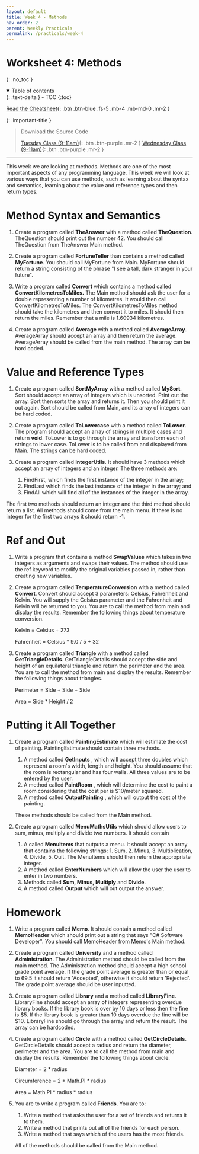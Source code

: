 ```yaml
---
layout: default
title: Week 4 - Methods
nav_order: 2
parent: Weekly Practicals
permalink: /practicals/week-4
---
```


# Worksheet 4: Methods
{: .no_toc }

<details open markdown="block">
  <summary>
    Table of contents
  </summary>
  {: .text-delta }
- TOC
{:toc}
</details>

[Read the Cheatsheet](../weekly-content/week-4){: .btn .btn-blue .fs-5 .mb-4 .mb-md-0 .mr-2 }

{: .important-title }
> Download the Source Code
> 
> [Tuesday Class (9-11am)](https://github.com/cab201/prac-04/archive/23se1-tue-9.zip){: .btn .btn-purple .mr-2 }
> [Wednesday Class (9-11am)](https://github.com/cab201/prac-04/archive/23se1-wed-9.zip){: .btn .btn-purple .mr-2 }

---

This week we are looking at methods. Methods are one of the most important aspects of any programming language. This week we will look at various ways that you can use methods, such as learning about the syntax and semantics, learning about the value and reference types and then return types.

# Method Syntax and Semantics

1. Create a program called **TheAnswer** with a method called **TheQuestion**. TheQuestion should print out the number 42. You should call TheQuestion from TheAnswer Main method.

1. Create a program called **FortuneTeller** than contains a method called **MyFortune**. You should call MyFortune from Main. MyFortune should return a string consisting of the phrase "I see a tall, dark stranger in your future".

1. Write a program called **Convert** which contains a method called **ConvertKilometresToMiles.** The Main method should ask the user for a double representing a number of kilometres. It would then call ConvertKilometresToMiles. The ConvertKilometresToMiles method should take the kilometres and then convert it to miles. It should then return the miles. Remember that a mile is 1.60934 kilometres.

1. Create a program called **Average** with a method called **AverageArray**. AverageArray should accept an array and then return the average. AverageArray should be called from the main method. The array can be hard coded.

# Value and Reference Types

1. Create a program called **SortMyArray** with a method called **MySort**. Sort should accept an array of integers which is unsorted. Print out the array. Sort then sorts the array and returns it. Then you should print it out again. Sort should be called from Main, and its array of integers can be hard coded.

1. Create a program called **ToLowercase** with a method called **ToLower**. The program should accept an array of strings in multiple cases and return **void**. ToLower is to go through the array and transform each of strings to lower case. ToLower is to be called from and displayed from Main. The strings can be hard coded.

1. Create a program called **IntegerUtils**. It should have 3 methods which accept an array of integers and an integer. The three methods are:

     1. FindFirst, which finds the first instance of the integer in the array;
     2. FindLast which finds the last instance of the integer in the array; and
     3. FindAll which will find all of the instances of the integer in the array.

The first two methods should return an integer and the third method should return a list. All methods should come from the main menu. If there is no integer for the first two arrays it should return -1.

# Ref and Out

1. Write a program that contains a method **SwapValues** which takes in two integers as arguments and swaps their values. The method should use the ref keyword to modify the original variables passed in, rather than creating new variables.

1. Create a program called **TemperatureConversion** with a method called **Convert**. Convert should accept 3 parameters: Celsius, Fahrenheit and Kelvin. You will supply the Celsius parameter and the Fahrenheit and Kelvin will be returned to you. You are to call the method from main and display the results. Remember the following things about temperature conversion.

    Kelvin = Celsius + 273

    Fahrenheit = Celsius \* 9.0 / 5 + 32

1. Create a program called **Triangle** with a method called **GetTriangleDetails**. GetTriangleDetails should accept the side and height of an equilateral triangle and return the perimeter and the area. You are to call the method from main and display the results. Remember the following things about triangles.

    Perimeter = Side + Side + Side

    Area = Side \* Height / 2

# Putting it All Together

1. Create a program called **PaintingEstimate** which will estimate the cost of painting. PaintingEstimate should contain three methods.

     1. A method called **GetInputs** , which will accept three doubles which represent a room's width, length and height. You should assume that the room is rectangular and has four walls. All three values are to be entered by the user.
     2. A method called **PaintRoom** , which will determine the cost to paint a room considering that the cost per is $10/meter squared.
     3. A method called **OutputPainting** , which will output the cost of the painting.

    These methods should be called from the Main method.

2. Create a program called **MenuMathsUtils** which should allow users to sum, minus, multiply and divide two numbers. It should contain

    1. A called **MenuItems** that outputs a menu. It should accept an array that contains the following strings: 1. Sum, 2. Minus, 3. Multiplication, 4. Divide, 5. Quit. The MenuItems should then return the appropriate integer.
    2. A method called **EnterNumbers** which will allow the user the user to enter in two numbers.
    3. Methods called **Sum, Minus, Multiply** and **Divide**.
    4. A method called **Output** which will out output the answer.

# Homework

1. Write a program called **Memo**. It should contain a method called **MemoHeader** which should print out a string that says "C# Software Developer". You should call MemoHeader from Memo's Main method.

1. Create a program called **University** and a method called **Administration**. The Administration method should be called from the main method. The Administration method should accept a high school grade point average. If the grade point average is greater than or equal to 69.5 it should return 'Accepted', otherwise it should return 'Rejected'. The grade point average should be user inputted.

1. Create a program called **Library** and a method called **LibraryFine**. LibraryFine should accept an array of integers representing overdue library books. If the library book is over by 10 days or less then the fine is $5. If the library book is greater than 10 days overdue the fine will be $10. LibraryFine should go through the array and return the result. The array can be hardcoded.

1. Create a program called **Circle** with a method called **GetCircleDetails**. GetCircleDetails should accept a radius and return the diameter, perimeter and the area. You are to call the method from main and display the results. Remember the following things about circle.

    Diameter = 2 \* radius

    Circumference = 2 \* Math.PI \* radius

    Area = Math.PI \* radius \* radius

1. You are to write a program called **Friends**. You are to:

     1. Write a method that asks the user for a set of friends and returns it to them.
     2. Write a method that prints out all of the friends for each person.
     3. Write a method that says which of the users has the most friends.

    All of the methods should be called from the Main method.